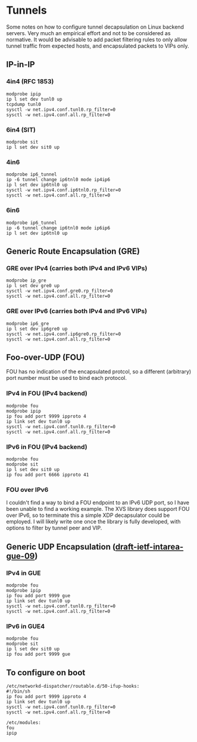 # Tunnels

Some notes on how to configure tunnel decapsulation on Linux backend
servers. Very much an empirical effort and not to be considered as
normative. It would be advisable to add packet filtering rules to only
allow tunnel traffic from expected hosts, and encapsulated packets to
VIPs only.

## IP-in-IP

### 4in4 (RFC 1853)

```
modprobe ipip
ip l set dev tunl0 up
tcpdump tunl0
sysctl -w net.ipv4.conf.tunl0.rp_filter=0
sysctl -w net.ipv4.conf.all.rp_filter=0
```

### 6in4 (SIT)

```
modprobe sit
ip l set dev sit0 up
```

### 4in6

```
modprobe ip6_tunnel
ip -6 tunnel change ip6tnl0 mode ip4ip6
ip l set dev ip6tnl0 up
sysctl -w net.ipv4.conf.ip6tnl0.rp_filter=0
sysctl -w net.ipv4.conf.all.rp_filter=0
```

### 6in6

```
modprobe ip6_tunnel
ip -6 tunnel change ip6tnl0 mode ip6ip6
ip l set dev ip6tnl0 up
```


## Generic Route Encapsulation (GRE)

### GRE over IPv4 (carries both IPv4 and IPv6 VIPs)

```
modprobe ip_gre
ip l set dev gre0 up
sysctl -w net.ipv4.conf.gre0.rp_filter=0
sysctl -w net.ipv4.conf.all.rp_filter=0
````


### GRE over IPv6 (carries both IPv4 and IPv6 VIPs)

```
modprobe ip6_gre
ip l set dev ip6gre0 up
sysctl -w net.ipv4.conf.ip6gre0.rp_filter=0
sysctl -w net.ipv4.conf.all.rp_filter=0
```


## Foo-over-UDP (FOU)

FOU has no indication of the encapsulated protcol, so a different
(arbitrary) port number must be used to bind each protocol.

### IPv4 in FOU (IPv4 backend)

```
modprobe fou
modprobe ipip
ip fou add port 9999 ipproto 4
ip link set dev tunl0 up
sysctl -w net.ipv4.conf.tunl0.rp_filter=0
sysctl -w net.ipv4.conf.all.rp_filter=0
```

### IPv6 in FOU (IPv4 backend)

```
modprobe fou
modprobe sit
ip l set dev sit0 up
ip fou add port 6666 ipproto 41
```

### FOU over IPv6

I couldn't find a way to bind a FOU endpoint to an IPv6 UDP port, so I
have been unable to find a working example. The XVS library does
support FOU over IPv6, so to terminate this a simple XDP decapsulator
could be employed. I will likely write one once the library is fully
developed, with options to filter by tunnel peer and VIP.


## Generic UDP Encapsulation ([draft-ietf-intarea-gue-09](https://datatracker.ietf.org/doc/html/draft-ietf-intarea-gue-09))

### IPv4 in GUE

```
modprobe fou
modprobe ipip
ip fou add port 9999 gue
ip link set dev tunl0 up
sysctl -w net.ipv4.conf.tunl0.rp_filter=0
sysctl -w net.ipv4.conf.all.rp_filter=0
```

### IPv6 in GUE4

```
modprobe fou
modprobe sit
ip l set dev sit0 up
ip fou add port 9999 gue
```


## To configure on boot

```
/etc/networkd-dispatcher/routable.d/50-ifup-hooks:
#!/bin/sh
ip fou add port 9999 ipproto 4
ip link set dev tunl0 up
sysctl -w net.ipv4.conf.tunl0.rp_filter=0
sysctl -w net.ipv4.conf.all.rp_filter=0
```

```
/etc/modules:
fou
ipip
```
